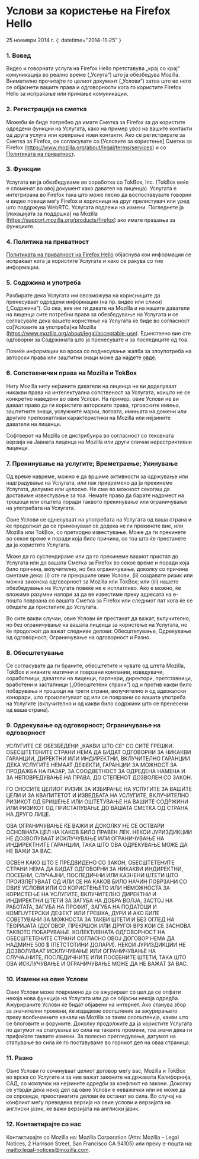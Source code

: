 # Услови за користење на Firefox Hello 

25 ноември 2014 г.
{: datetime="2014-11-25" }

### 1. Вовед 

Видео и говорната услуга на Firefox Hello претставува „крај со крај“ комуникација во реално време („Услуга“) што ја обезбедува Mozilla.  Внимателно прочитајте го целиот документ („Услови“) затоа што во него се објаснети вашите права и одговорности кога го користите Firefox Hello за испраќање или примање комуникации.

### 2. Регистрација на сметка

Можеби ќе биде потребно да имате Сметка за Firefox за да користите одредени функции на Услугата, како на пример увоз на вашите контакти од друга услуга или креирање нови контакти.  Ако се регистрирате за Сметка за Firefox, се согласувате со [Условите за користење] Сметки за Firefox (https://www.mozilla.org/about/legal/terms/services) и со [Политиката на приватност](https://www.mozilla.org/privacy/firefox-cloud).

### 3. Функции

Услугата ви ја обезбедуваме во соработка со TokBox, Inc. (TokBox веќе е споменат во овој документ како давател на лиценца).  Услугата е интегрирана во Firefox така што може лесно да воспоставувате говорни и видео повици меѓу Firefox и корисници на друг прелистувач или уред што поддржува WebRTC.  Услугата подлежи на измени.  Погледнете ја [локацијата за поддршка] на Mozilla (https://support.mozilla.org/products/firefox) ако имате прашања за функциите. 

### 4. Политика на приватност

[Политиката на приватност на Firefox Hello](https://www.mozilla.org/privacy/firefox-hello/) објаснува кои информации се испраќаат кога ја користите Услугата и како се ракува со тие информации.

### 5. Содржина и употреба 

Разбирате дека Услугата им овозможува на корисниците да пренесуваат одредени информации (на пр. видео или слики) („Содржина“).  Со ова, вие им ги давате на Mozilla и на нашите даватели на лиценца сите потребни права за обезбедување на Услугата и се согласувате дека вашето користење на Услугата ќе биде во согласност со[Условите за употреба]на Mozilla (https://www.mozilla.org/about/legal/acceptable-use). Единствено вие сте одговорни за Содржината што ја пренесувате и за последиците од тоа. 

Повеќе информации во врска со поднесување жалба за злоупотреба на авторски права или заштитни знаци може да најдете [овде](https://www.mozilla.org/about/legal/report-abuse/).

### 6. Сопственички права на Mozilla и TokBox

Ниту Mozilla ниту нејзините даватели на лиценца не ви доделуваат никакви права на интелектуална сопственост за Услугата, коишто не се конкретно наведени во овие Услови.  На пример, овие Услови не ви даваат право да ги користите авторските права, трговските имиња, заштитните знаци, услужните марки, логоата, имињата на домени или другите препознатливи карактеристики на Mozilla или нејзините даватели на лиценци.  

Софтверот на Mozilla се дистрибуира во согласност со тековната верзија на Јавната лиценца на Mozilla или други слични нерестриктивни лиценци.

### 7. Прекинување на услугите; Времетраење; Укинување

Од време навреме, можно е да вршиме активности за одржување или надградување на Услугата, или пак привремено да ја прекинеме Услугата, делумно или целосно. Не сме во можност секогаш да доставиме известување за тоа. Немате право да барате надомест на трошоци или отштета поради таквото прекинување или ограничување на употребата на Услугата.

Овие Услови се однесуваат на употребата на Услугата од ваша страна и ќе продолжат да се применуваат сѐ додека не ги прекинете вие, или Mozilla или TokBox, со претходно известување. Може да ги прекинете во секое време и поради која било причина, со тоа што ќе престанете да ја користите Услугата.

Може да го суспендираме или да го прекинеме вашиот пристап до Услугата или до вашата Сметка за Firefox во секое време и поради која било причина, вклучително, но без ограничување, доколку со причина сметаме дека: (i) сте ги прекршиле овие Услови, (ii) создавате ризик или можна законска одговорност за Mozilla или TokBox; или (iii) нашето обезбедување на Услугата повеќе не е исплатливо. Ако е можно, ќе вложиме разумни напори за да ве известиме преку адресата на е-пошта поврзана со вашата Сметка за Firefox или следниот пат кога ќе се обидете да пристапите до Услугата.

Во сите вакви случаи, овие Услови ќе престанат да важат, вклучително, но без ограничување на вашата лиценца за користење на Услугата, но ќе продолжат да важат следниве делови: Обесштетување, Одрекување од одговорност; Ограничување на одговорност и Разно.

### 8. Обесштетување

Се согласувате да ги браните, обесштетите и чувате од штета Mozilla, TokBox и нивните матични и поврзани компании, изведувачи, соработници, даватели на лиценци, партнери, директори, претставници, вработени и застапници („Обесштетени страни“) од и против какви било побарувања и трошоци на трети страни, вклучително и од адвокатски хонорари, што произлегуваат од или се поврзани со вашата употреба на Услугите (вклучително и од какви било содржини што се пренесени од ваша страна). 

### 9. Одрекување од одговорност; Ограничување на одговорност

УСЛУГИТЕ СЕ ОБЕЗБЕДЕНИ „КАКВИ ШТО СЕ“ СО СИТЕ ГРЕШКИ. ОБЕСШТЕТЕНИТЕ СТРАНИ НЕМА ДА БИДАТ ОДГОВОРНИ ЗА НИКАКВИ ГАРАНЦИИ, ДИРЕКТНИ ИЛИ ИНДИРЕКТНИ, ВКЛУЧИТЕЛНО ГАРАНЦИИ ДЕКА УСЛУГИТЕ НЕМААТ ДЕФЕКТИ, ГАРАНЦИИ ЗА МОЖНОСТ ЗА ПРОДАЖБА НА ПАЗАР, ЗА СООДВЕТНОСТ ЗА ОДРЕДЕНА НАМЕНА И ЗА НЕПОВРЕДУВАЊЕ НА ПРАВА, ДО СТЕПЕНОТ ДОЗВОЛЕН СО ЗАКОН.

ГО СНОСИТЕ ЦЕЛИОТ РИЗИК ЗА ИЗБИРАЊЕ НА УСЛУГИТЕ ЗА ВАШИТЕ ЦЕЛИ И ЗА КВАЛИТЕТОТ И ИЗВЕДБАТА НА УСЛУГИТЕ, ВКЛУЧИТЕЛНО РИЗИКОТ ОД БРИШЕЊЕ ИЛИ ОШТЕТУВАЊЕ НА ВАШИТЕ СОДРЖИНИ ИЛИ РИЗИКОТ ОД ПРИСТАПУВАЊЕ ДО ВАШАТА СМЕТКА ОД СТРАНА НА ДРУГО ЛИЦЕ.

ОВА ОГРАНИЧУВАЊЕ ЌЕ ВАЖИ И ДОКОЛКУ НЕ СЕ ОСТВАРИ ОСНОВНАТА ЦЕЛ НА КАКОВ БИЛО ПРАВЕН ЛЕК. НЕКОИ ЈУРИЗДИКЦИИ НЕ ДОЗВОЛУВААТ ИСКЛУЧУВАЊЕ ИЛИ ОГРАНИЧУВАЊЕ НА ИНДИРЕКТНИТЕ ГАРАНЦИИ, ТАКА ШТО ОВА ОДРЕКУВАЊЕ МОЖЕ ДА НЕ ВАЖИ ЗА ВАС.

ОСВЕН КАКО ШТО Е ПРЕДВИДЕНО СО ЗАКОН, ОБЕСШТЕТЕНИТЕ СТРАНИ НЕМА ДА БИДАТ ОДГОВОРНИ ЗА НИКАКВИ ИНДИРЕКТНИ, ПОСЕБНИ, СЛУЧАЈНИ, ПОСЛЕДИЧНИ ИЛИ КАЗНЕНИ ШТЕТИ ШТО ПРОИЗЛЕГУВААТ ОД ИЛИ СЕ НА КАКОВ БИЛО НАЧИН ПОВРЗАНИ СО ОВИЕ УСЛОВИ ИЛИ СО КОРИСТЕЊЕТО ИЛИ НЕМОЖНОСТА ЗА КОРИСТЕЊЕ НА УСЛУГИТЕ, ВКЛУЧИТЕЛНО ДИРЕКТНИ И ИНДИРЕКТНИ ШТЕТИ ЗА ЗАГУБА НА ДОБРА ВОЛЈА, ЗАСТОЈ НА РАБОТАТА, ЗАГУБА НА ПРОФИТ, ЗАГУБА НА ПОДАТОЦИ И КОМПЈУТЕРСКИ ДЕФЕКТ ИЛИ ГРЕШКА, ДУРИ И АКО БИЛЕ СОВЕТУВАНИ ЗА МОЖНОСТА ЗА ТАКВИ ШТЕТИ И БЕЗ ОГЛЕД НА ТЕОРИЈАТА (ДОГОВОР, ПРЕКРШОК ИЛИ ДРУГО) ВРЗ КОИ СЕ ЗАСНОВА ТАКВОТО ПОБАРУВАЊЕ. КОЛЕКТИВНАТА ОДГОВОРНОСТ НА ОБЕСШТЕТЕНИТЕ СТРАНИ СОГЛАСНО ОВОЈ ДОГОВОР НЕМА ДА НАДМИНЕ 500 $ (ПЕТСТОТИНИ ДОЛАРИ). НЕКОИ ЈУРИЗДИКЦИИ НЕ ДОЗВОЛУВААТ ИСКЛУЧУВАЊЕ ИЛИ ОГРАНИЧУВАЊЕ НА СЛУЧАЈНИТЕ, ПОСЛЕДИЧНИТЕ ИЛИ ПОСЕБНИТЕ ШТЕТИ, ТАКА ШТО ОВА ИСКЛУЧУВАЊЕ И ОГРАНИЧУВАЊЕ МОЖЕ ДА НЕ ВАЖАТ ЗА ВАС.

### 10. Измени на овие Услови

Овие Услови може повремено да се ажурираат со цел да се опфати некоја нова функција на Услугата или да се објасни некоја одредба. Ажурираните Услови ќе бидат објавени на интернет. Ако станува збор за значителни промени, ќе издадеме соопштение за ажурирањето преку вообичаените канали на Mozilla за такви соопштенија, какви што се блоговите и форумите. Доколку продолжите да ја користите Услугата по датумот на стапување во сила на таквите промени, тоа значи дека ги прифаќате таквите измени. За полесно прегледување, датумот на стапување во сила ќе го поставуваме во горниот дел на оваа страница.

### 11. Разно

Овие Услови го сочинуваат целиот договор меѓу вас, Mozilla и TokBox во врска со Услугите и за нив важат законите на државата Калифорнија, САД, со исклучок на нејзините одредби за конфликт на закони. Доколку се утврди дека некој дел од овие Услови е неважечки или не може да се спроведе, преостанатите делови ќе останат во сила. Во случај на конфликт меѓу преведена верзија на овие услови и верзијата на англиски јазик, ќе важи верзијата на англиски јазик.

### 12. Контактирајте со нас

Контактирајте со Mozilla на: Mozilla Corporation (Attn: Mozilla – Legal Notices, 2 Harrison Street, San Francisco CA 94105) или преку е-пошта на: <mailto:legal-notices@mozilla.com>.
